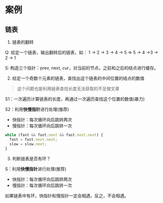 # 案例

## 链表

1. 链表的翻转

Q: 给定一个链表，输出翻转后的链表，如： 1 -> 2 -> 3 -> 4 -> 5 => 5 -> 4 ->3 -> 2 -> 1

S: 构造三个指针：prev, next, cur，对当前的节点，之前和之后的结点进行缓存。

2. 给定一个奇数个元素的链表，查找出这个链表的中间位置的结点的数值

> 这个问题也是利用链表查找长度无法获取的不足做文章

S1：一次遍历计算链表的长度，再通过一次遍历查找这个位置的数值(暴力)

S2：利用**快慢指针**进行处理(推荐)

- 快指针：每次循环向后跳转两次
- 慢指针：每次循环向后跳转一次

```ts
while (fast && fast.next && fast.next.next) {
  fast = fast.next.next;
  slow = slow.next;
}
```

3. 判断链表是否有环？

S：利用**快慢指针**进行处理(推荐)

- 快指针：每次循环向后跳转两次
- 慢指针：每次循环向后跳转一次

如果链表中有环，快指针和慢指针一定会相遇，反之，不会相遇。
